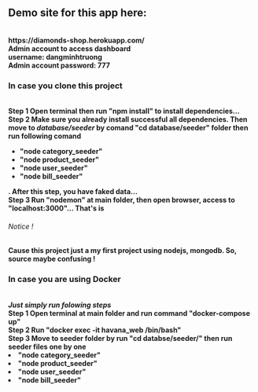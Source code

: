 <h2>Demo site for this app here:</h2><br/>
<b> https://diamonds-shop.herokuapp.com/</b><br/>
<b> Admin account to access dashboard <b></br/>
 <b>username: dangminhtruong</b><br/>
<b> Admin account password: 777 </b><br/>
<h3>In case you clone this project</h3><br/>
<b>Step 1</b> Open terminal then run "npm install" to install dependencies...<br/>
<b>Step 2</b> Make sure you already install successful all dependencies. Then move to <i>database/seeder </i> by comand "cd database/seeder" folder then run following comand <br/>
<ul>
   <li>"node category_seeder"</li>
   <li>"node product_seeder"</li>
   <li>"node user_seeder"</li>
   <li>"node bill_seeder"</li>
</ul>
. After this step, you have faked data...<br/>
<b>Step 3</b> Run "nodemon" at main folder, then open browser, access to "localhost:3000"... That's is
<h6>Notice !</h6> Cause this project just a my first project using nodejs, mongodb. So, source maybe confusing !

<h3>In case you are using Docker</h3><br/>
<b><i>Just simply run folowing steps</i></b><br/>
<b>Step 1</b> Open terminal at main folder and run command "docker-compose up" <br/>
<b>Step 2</b> Run "docker exec -it havana_web /bin/bash" <br/>
<b>Step 3 </b> Move to seeder folder by run "cd databse/seeder/" then run seeder files one by one <br/>
<li>"node category_seeder"</li> 
<li>"node product_seeder"</li> 
<li>"node user_seeder"</li> 
<li>"node bill_seeder"</li> 
